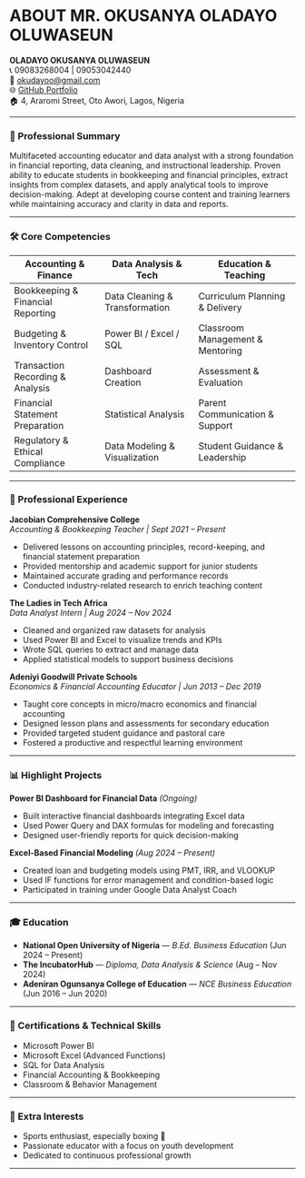 # ABOUT MR. OKUSANYA OLADAYO OLUWASEUN 
**OLADAYO OKUSANYA OLUWASEUN**  
📞 09083268004 | 09053042440  
📧 okudayoo@gmail.com  
🌐 [GitHub Portfolio](https://github.com/Oladayo90?tab=repositories)  
🏠 4, Araromi Street, Oto Awori, Lagos, Nigeria  

---

### 🎯 Professional Summary

Multifaceted accounting educator and data analyst with a strong foundation in financial reporting, data cleaning, and instructional leadership. Proven ability to educate students in bookkeeping and financial principles, extract insights from complex datasets, and apply analytical tools to improve decision-making. Adept at developing course content and training learners while maintaining accuracy and clarity in data and reports.

---

### 🛠️ Core Competencies

| Accounting & Finance         | Data Analysis & Tech         | Education & Teaching         |
|-----------------------------|------------------------------|------------------------------|
| Bookkeeping & Financial Reporting | Data Cleaning & Transformation | Curriculum Planning & Delivery |
| Budgeting & Inventory Control     | Power BI / Excel / SQL        | Classroom Management & Mentoring |
| Transaction Recording & Analysis | Dashboard Creation            | Assessment & Evaluation        |
| Financial Statement Preparation  | Statistical Analysis           | Parent Communication & Support |
| Regulatory & Ethical Compliance  | Data Modeling & Visualization | Student Guidance & Leadership |

---

### 💼 Professional Experience

**Jacobian Comprehensive College**  
*Accounting & Bookkeeping Teacher | Sept 2021 – Present*  
- Delivered lessons on accounting principles, record-keeping, and financial statement preparation  
- Provided mentorship and academic support for junior students  
- Maintained accurate grading and performance records  
- Conducted industry-related research to enrich teaching content  

**The Ladies in Tech Africa**  
*Data Analyst Intern | Aug 2024 – Nov 2024*  
- Cleaned and organized raw datasets for analysis  
- Used Power BI and Excel to visualize trends and KPIs  
- Wrote SQL queries to extract and manage data  
- Applied statistical models to support business decisions  

**Adeniyi Goodwill Private Schools**  
*Economics & Financial Accounting Educator | Jun 2013 – Dec 2019*  
- Taught core concepts in micro/macro economics and financial accounting  
- Designed lesson plans and assessments for secondary education  
- Provided targeted student guidance and pastoral care  
- Fostered a productive and respectful learning environment  

---

### 📊 Highlight Projects

**Power BI Dashboard for Financial Data** *(Ongoing)*  
- Built interactive financial dashboards integrating Excel data  
- Used Power Query and DAX formulas for modeling and forecasting  
- Designed user-friendly reports for quick decision-making  

**Excel-Based Financial Modeling** *(Aug 2024 – Present)*  
- Created loan and budgeting models using PMT, IRR, and VLOOKUP  
- Used IF functions for error management and condition-based logic  
- Participated in training under Google Data Analyst Coach

---

### 🎓 Education

- **National Open University of Nigeria** — *B.Ed. Business Education* (Jun 2024 – Present)  
- **The IncubatorHub** — *Diploma, Data Analysis & Science* (Aug – Nov 2024)  
- **Adeniran Ogunsanya College of Education** — *NCE Business Education* (Jun 2016 – Jun 2020)

---

### 🧠 Certifications & Technical Skills

- Microsoft Power BI  
- Microsoft Excel (Advanced Functions)  
- SQL for Data Analysis  
- Financial Accounting & Bookkeeping  
- Classroom & Behavior Management  

---

### 🏅 Extra Interests

- Sports enthusiast, especially boxing 🥊  
- Passionate educator with a focus on youth development  
- Dedicated to continuous professional growth  

---

